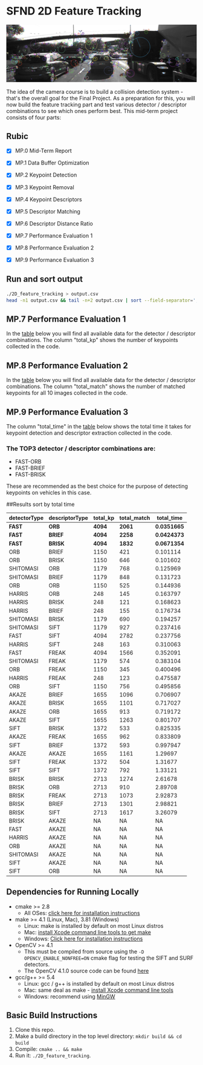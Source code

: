 # SFND 2D Feature Tracking


![](images/keypoints.png)

The idea of the camera course is to build a collision detection system - that's the overall goal for the Final Project. As a preparation for this, you will now build the feature tracking part and test various detector / descriptor combinations to see which ones perform best. This mid-term project consists of four parts:

## Rubic

+ [x] MP.0 Mid-Term Report
+ [x] MP.1 Data Buffer Optimization
+ [x] MP.2 Keypoint Detection
+ [x] MP.3 Keypoint Removal
+ [x] MP.4 Keypoint Descriptors
+ [x] MP.5 Descriptor Matching
+ [x] MP.6 Descriptor Distance Ratio
+ [x] MP.7 Performance Evaluation 1
+ [x] MP.8 Performance Evaluation 2
+ [x] MP.9 Performance Evaluation 3


## Run and sort output 
```bash
./2D_feature_tracking > output.csv
head -n1 output.csv && tail -n+2 output.csv | sort --field-separator=',' --key=5 
```
## MP.7 Performance Evaluation 1
In the [table](#table) below you will find all available data 
for the detector / descriptor combinations. The column "total_kp" shows the number 
of keypoints collected in the code.

## MP.8 Performance Evaluation 2
In the [table](#table) below you will find all available data
for the detector / descriptor combinations. The column "total_match" shows the number
of matched keypoints for all 10 images collected in the code.

## MP.9 Performance Evaluation 3
The column "total_time" in the [table](#table) below
shows the total time it takes for keypoint detection and descriptor extraction 
collected in the code.

### The TOP3 detector / descriptor combinations are:
* FAST-ORB
* FAST-BRIEF
* FAST-BRISK

These are recommended as the best choice for the purpose of detecting keypoints on vehicles
in this case.


##<a name="table">Results sort by total time </a>

|detectorType|descriptorType|total_kp|total_match|total_time|
|------------|--------------|--------|-----------|----------|
|**FAST**    |**ORB**       |**4094**|**2061**   |**0.0351665** |
|**FAST**    |**BRIEF**     |**4094**|**2258**   |**0.0424373** |
|**FAST**    |**BRISK**     |**4094**|**1832**   |**0.0671354** |
|ORB         |BRIEF         |1150    |421        |0.101114  |
|ORB         |BRISK         |1150    |646        |0.101602  |
|SHITOMASI   |ORB           |1179    |768        |0.125969  |
|SHITOMASI   |BRIEF         |1179    |848        |0.131723  |
|ORB         |ORB           |1150    |525        |0.144936  |
|HARRIS      |ORB           |248     |145        |0.163797  |
|HARRIS      |BRISK         |248     |121        |0.168623  |
|HARRIS      |BRIEF         |248     |155        |0.176734  |
|SHITOMASI   |BRISK         |1179    |690        |0.194257  |
|SHITOMASI   |SIFT          |1179    |927        |0.237416  |
|FAST        |SIFT          |4094    |2782       |0.237756  |
|HARRIS      |SIFT          |248     |163        |0.310063  |
|FAST        |FREAK         |4094    |1566       |0.352091  |
|SHITOMASI   |FREAK         |1179    |574        |0.383104  |
|ORB         |FREAK         |1150    |345        |0.400496  |
|HARRIS      |FREAK         |248     |123        |0.475587  |
|ORB         |SIFT          |1150    |756        |0.495856  |
|AKAZE       |BRIEF         |1655    |1096       |0.706907  |
|AKAZE       |BRISK         |1655    |1101       |0.717027  |
|AKAZE       |ORB           |1655    |913        |0.719172  |
|AKAZE       |SIFT          |1655    |1263       |0.801707  |
|SIFT        |BRISK         |1372    |533        |0.825335  |
|AKAZE       |FREAK         |1655    |962        |0.833809  |
|SIFT        |BRIEF         |1372    |593        |0.997947  |
|AKAZE       |AKAZE         |1655    |1161       |1.29697   |
|SIFT        |FREAK         |1372    |504        |1.31677   |
|SIFT        |SIFT          |1372    |792        |1.33121   |
|BRISK       |BRISK         |2713    |1274       |2.61678   |
|BRISK       |ORB           |2713    |910        |2.89708   |
|BRISK       |FREAK         |2713    |1073       |2.92873   |
|BRISK       |BRIEF         |2713    |1301       |2.98821   |
|BRISK       |SIFT          |2713    |1617       |3.26079   |
|BRISK       |AKAZE         |NA      |NA         |NA        |
|FAST        |AKAZE         |NA      |NA         |NA        |
|HARRIS      |AKAZE         |NA      |NA         |NA        |
|ORB         |AKAZE         |NA      |NA         |NA        |
|SHITOMASI   |AKAZE         |NA      |NA         |NA        |
|SIFT        |AKAZE         |NA      |NA         |NA        |
|SIFT        |ORB           |NA      |NA         |NA        |

## Dependencies for Running Locally
* cmake >= 2.8
  * All OSes: [click here for installation instructions](https://cmake.org/install/)
* make >= 4.1 (Linux, Mac), 3.81 (Windows)
  * Linux: make is installed by default on most Linux distros
  * Mac: [install Xcode command line tools to get make](https://developer.apple.com/xcode/features/)
  * Windows: [Click here for installation instructions](http://gnuwin32.sourceforge.net/packages/make.htm)
* OpenCV >= 4.1
  * This must be compiled from source using the `-D OPENCV_ENABLE_NONFREE=ON` cmake flag for testing the SIFT and SURF detectors.
  * The OpenCV 4.1.0 source code can be found [here](https://github.com/opencv/opencv/tree/4.1.0)
* gcc/g++ >= 5.4
  * Linux: gcc / g++ is installed by default on most Linux distros
  * Mac: same deal as make - [install Xcode command line tools](https://developer.apple.com/xcode/features/)
  * Windows: recommend using [MinGW](http://www.mingw.org/)

## Basic Build Instructions

1. Clone this repo.
2. Make a build directory in the top level directory: `mkdir build && cd build`
3. Compile: `cmake .. && make`
4. Run it: `./2D_feature_tracking`.